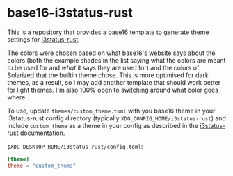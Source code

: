 # base16-i3status-rust

This is a repository that provides a [base16](https://github.com/chriskempson/base16) template to generate theme
settings for [i3status-rust](https://github.com/greshake/i3status-rust).

The colors were chosen based on what [base16's website](http://chriskempson.com/projects/base16/) says about the
colors (both the example shades in the list saying what the colors are meant to be used for and _what_ it says they
are used for) and the colors of Solarized that the builtin theme chose. This is more optimised for dark themes, as a
result, so I may add another template that should work better for light themes. I'm also 100% open to switching around
what color goes where.

To use, update `themes/custom_theme.toml` with you base16 theme in your i3status-rust config directory (typically `XDG_CONFIG_HOME/i3status-rust`) and include `custom_theme` as a theme in your config as described in the [i3status-rust documentation](https://github.com/greshake/i3status-rust/blob/master/doc/themes.md).

`$XDG_DESKTOP_HOME/i3status-rust/config.toml`:
```toml
[theme]
theme = "custom_theme"
```
